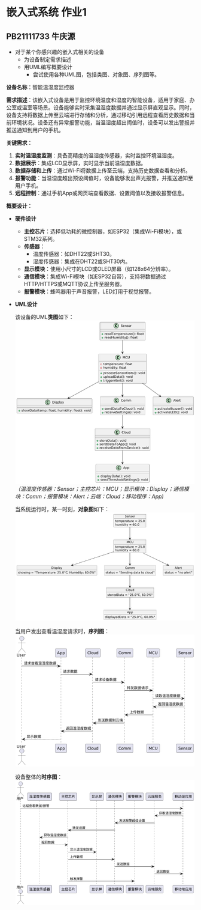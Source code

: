 # 嵌入式系统 作业1

## PB21111733 牛庆源

* 对于某个你感兴趣的嵌入式相关的设备
  * 为设备制定需求描述
  * 用UML编写概要设计
    * 尝试使用各种UML图，包括类图、对象图、序列图等。



**设备名称**：智能温湿度监控器

**需求描述**：该嵌入式设备是用于监控环境温度和湿度的智能设备，适用于家庭、办公室或温室等场景。设备能够实时采集温湿度数据并通过显示屏直观显示。同时，设备支持将数据上传至云端进行存储和分析，通过移动引用远程查看历史数据和当前环境状况。设备还有异常报警功能，当温湿度超出阈值时，设备可以发出警报并推送通知到用户的手机。

**关键需求**：

1. **实时温湿度监测**：具备高精度的温湿度传感器，实时监控环境温湿度。
2. **数据展示**：集成LCD显示屏，实时显示当前温湿度数据。
3. **数据存储和上传**：通过Wi-Fi将数据上传至云端，支持历史数据查看和分析。
4. **报警功能**：当温湿度超出预设阈值时，设备能够发出声光报警，并推送通知至用户手机。
5. **远程控制**：通过手机App或网页端查看数据、设置阈值以及接收报警信息。

**概要设计**：

* **硬件设计**
  * **主控芯片**：选择低功耗的微控制器，如ESP32（集成Wi-Fi模块），或STM32系列。
  * **传感器**：
    * 温度传感器：如DHT22或SHT30。
    * 湿度传感器：集成在DHT22或SHT30内。
  * **显示模块**：使用小尺寸的LCD或OLED屏幕（如128x64分辨率）。
  * **通信模块**：集成Wi-Fi模块（如ESP32自带），支持将数据通过HTTP/HTTPS或MQTT协议上传至服务器。
  * **报警模块**：蜂鸣器用于声音报警，LED灯用于视觉报警。

* **UML设计**

  该设备的UML**类图**如下：
  ![](pic/类图.png)
  *（温湿度传感器：Sensor；主控芯片：MCU；显示模块：Display；通信模块：Comm；报警模块：Alert；云端：Cloud；移动程序：App)*
  
  
  
  当系统运行时，某一时刻，**对象图**如下：
  ![](pic/对象图.png)
  
  当用户发出查看温湿度请求时，**序列图**：
  ![](pic/序列图.png)
  
  设备整体的**时序图**：
  ![](pic/时序图.png)